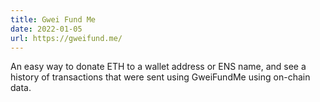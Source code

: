 ```yaml
---
title: Gwei Fund Me
date: 2022-01-05
url: https://gweifund.me/
---
```

An easy way to donate ETH to a wallet address or ENS name, and see a history of transactions that were sent using GweiFundMe using on-chain data.
